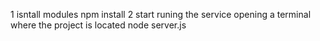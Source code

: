 1 isntall modules
    npm install
2 start runing the service opening a terminal where the project is located
node server.js

